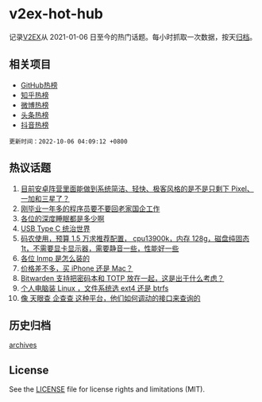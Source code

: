 # v2ex-hot-hub

 记录[V2EX](https://www.v2ex.com/)从 2021-01-06 日至今的热门话题。每小时抓取一次数据，按天[归档](archives)。
 
 ## 相关项目

- [GitHub热榜](https://github.com/snaildev/github-hot-hub)
- [知乎热榜](https://github.com/snaildev/zhihu-hot-hub)
- [微博热榜](https://github.com/snaildev/weibo-hot-hub)
- [头条热榜](https://github.com/snaildev/toutiao-hot-hub)
- [抖音热榜](https://github.com/snaildev/douyin-hot-hub)


 `更新时间：2022-10-06 04:09:12 +0800`

## 热议话题

1. [目前安卓阵营里面能做到系统简洁、轻快、极客风格的是不是只剩下 Pixel、一加和三星了？](https://www.v2ex.com/t/884716)
1. [刚毕业一年多的程序员要不要回老家国企工作](https://www.v2ex.com/t/884678)
1. [各位的深度睡眠都是多少啊](https://www.v2ex.com/t/884680)
1. [USB Type C 统治世界](https://www.v2ex.com/t/884719)
1. [码农使用，预算 1.5 万求推荐配置， cpu13900k，内存 128g，磁盘纯固态 1t，不需要显卡显示器，需要静音一些，性能好一些](https://www.v2ex.com/t/884747)
1. [各位 lnmp 是怎么装的](https://www.v2ex.com/t/884682)
1. [价格差不多，买 iPhone 还是 Mac？](https://www.v2ex.com/t/884689)
1. [Bitwarden 支持把密码本和 TOTP 放在一起，这是出于什么考虑？](https://www.v2ex.com/t/884687)
1. [个人电脑装 Linux ，文件系统选 ext4 还是 btrfs](https://www.v2ex.com/t/884693)
1. [像 天眼查 企查查 这种平台，他们如何调动的接口来查询的](https://www.v2ex.com/t/884727)

## 历史归档

[archives](archives)

## License

See the [LICENSE](LICENSE) file for license rights and limitations (MIT).
